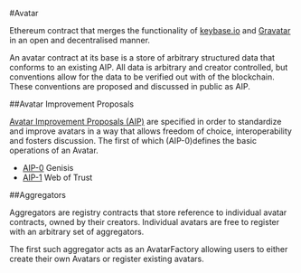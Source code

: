 #Avatar

Ethereum contract that merges the functionality of [keybase.io](https://keybase.io) and [Gravatar](https://en.wikipedia.org/wiki/Gravatar) in an open and decentralised manner.

An avatar contract at its base is a store of arbitrary structured data that conforms to an existing AIP. All data is arbitrary and creator controlled, but conventions allow for the data to be verified out with of the blockchain. These conventions are proposed and discussed in public as AIP.

##Avatar Improvement Proposals

[Avatar Improvement Proposals (AIP)](/AIP) are specified in order to standardize and improve avatars in a way that allows freedom of choice, interoperability and fosters discussion. The first of which (AIP-0)defines the basic operations of an Avatar.

* [AIP-0](/AIP/AIP-0.md) Genisis
* [AIP-1](/AIP/AIP-1.md) Web of Trust

##Aggregators

Aggregators are registry contracts that store reference to individual avatar contracts, owned by their creators. Individual avatars are free to register with an arbitrary set of aggregators.

The first such aggregator acts as an AvatarFactory allowing users to either create their own Avatars or register existing avatars.
  














